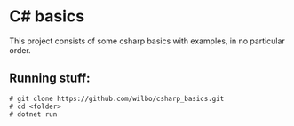 # C# basics

This project consists of some csharp basics with examples, in no particular order.

## Running stuff:

    # git clone https://github.com/wilbo/csharp_basics.git
    # cd <folder>
    # dotnet run
